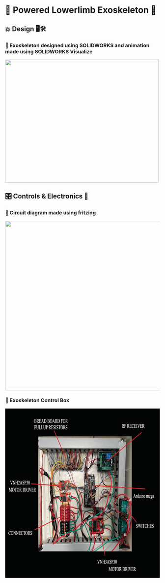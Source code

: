 # 🤖 Powered Lowerlimb Exoskeleton 🦿       
## 💥 Design 🖥️🛠️    
### 🧿 Exoskeleton designed using **SOLIDWORKS** and animation made using **SOLIDWORKS Visualize**       
      
<img align="middle" height="400" width="500" src="https://github.com/devsonni/Powered-Lowerlimb-Exoskeleton/blob/main/Docs/Exoskeleton%20Gif%20Cropped.gif">     

## 🎛️ Controls & Electronics 🔌    
### 🧿 Circuit diagram made using **fritzing**             
<img align="middle" height="550" width="800" src="https://github.com/devsonni/Powered-Lowerlimb-Exoskeleton/blob/main/Docs/Circuit_Diagram_Exoskeleton.jpg">    

### 🧿 Exoskeleton Control Box       
<img align="middle" height="550" width="700" src="https://github.com/devsonni/Powered-Lowerlimb-Exoskeleton/blob/main/Docs/Named_Exoskeleton_control_board.jpg">

